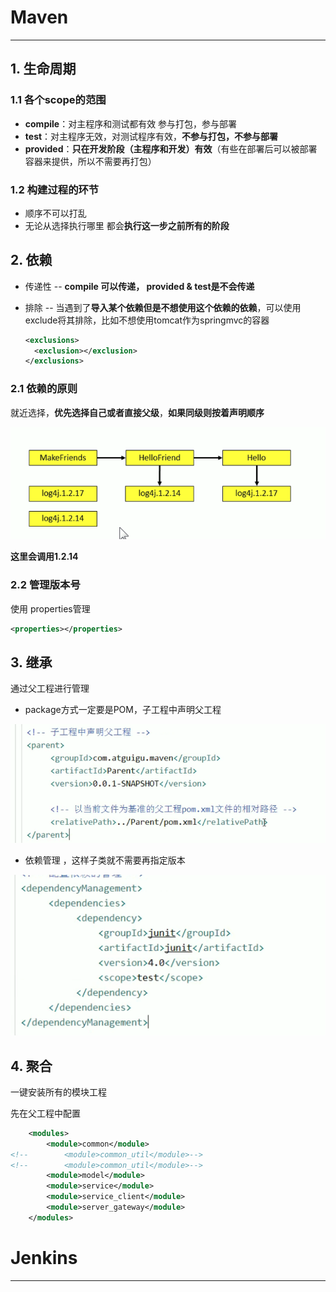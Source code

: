# Maven

---

## 1. 生命周期

### 1.1 各个scope的范围

* **compile**：对主程序和测试都有效 参与打包，参与部署
* **test**：对主程序无效，对测试程序有效，**不参与打包，不参与部署**
* **provided**：**只在开发阶段（主程序和开发）有效**（有些在部署后可以被部署容器来提供，所以不需要再打包）

### 1.2 构建过程的环节

* 顺序不可以打乱
* 无论从选择执行哪里 都会**执行这一步之前所有的阶段**

## 2. 依赖

* 传递性 -- **compile 可以传递， provided & test是不会传递**

* 排除 -- 当遇到了**导入某个依赖但是不想使用这个依赖的依赖**，可以使用exclude将其排除，比如不想使用tomcat作为springmvc的容器

  ```xml
  <exclusions>
  	<exclusion></exclusion>
  </exclusions>
  ```

### 2.1 依赖的原则

就近选择，**优先选择自己或者直接父级**，**如果同级则按着声明顺序**

![image-20210621133457152](散碎Tools.assets/image-20210621133457152.png)

**这里会调用1.2.14**

### 2.2 管理版本号

使用 properties管理

```xml
<properties></properties>
```



## 3. 继承

通过父工程进行管理 

* package方式一定要是POM，子工程中声明父工程

![image-20210621134029025](散碎Tools.assets/image-20210621134029025.png)

* 依赖管理 ，这样子类就不需要再指定版本

![image-20210621134241771](散碎Tools.assets/image-20210621134241771.png)



## 4. 聚合

一键安装所有的模块工程

先在父工程中配置

```xml
    <modules>
        <module>common</module>
<!--        <module>common_util</module>-->
<!--        <module>common_util</module>-->
        <module>model</module>
        <module>service</module>
        <module>service_client</module>
        <module>server_gateway</module>
    </modules>
```

# Jenkins

---

